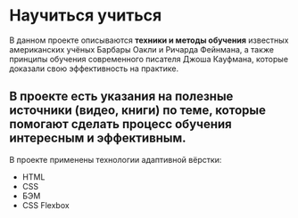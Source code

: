 # Научиться учиться

В данном проекте описываются **техники и методы обучения** известных
американских учёных Барбары Оакли и Ричарда Фейнмана, а также принципы
обучения современного писателя Джоша Кауфмана,
которые доказали свою эффективность на практике.

В проекте есть указания на полезные источники (видео, книги) по теме,
которые помогают **сделать процесс обучения интересным
и эффективным**.
---
В проекте применены технологии адаптивной вёрстки:
* HTML
* CSS
* БЭМ
* CSS Flexbox
